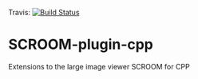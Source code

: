 Travis: [![Build Status](https://travis-ci.org/SCROOM-plugin-cpp/SCROOM-plugin-cpp.svg?branch=master)](https://travis-ci.org/SCROOM-plugin-cpp/SCROOM-plugin-cpp)

# SCROOM-plugin-cpp
Extensions to the large image viewer SCROOM for CPP
